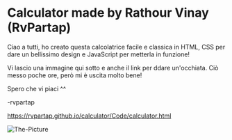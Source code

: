 # Calculator made by Rathour Vinay (RvPartap)

Ciao a tutti, ho creato questa calcolatrice facile e classica in HTML, CSS per dare un bellissimo design e JavaScript per metterla in funzione!

Vi lascio una immagine qui sotto e anche il link per ddare un'occhiata. Ciò messo poche ore, però mi è uscita molto bene!

Spero che vi piaci ^^

-rvpartap

https://rvpartap.github.io/calculator/Code/calculator.html

![The-Picture](https://user-images.githubusercontent.com/83447089/188483865-26cc3de1-555d-4528-b013-a0d35efea713.png)

